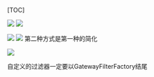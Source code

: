 [TOC]

![](https://raw.githubusercontent.com/1990frog/imagebed/default/1602319450_20200329001819569_729591845.png)
![](https://raw.githubusercontent.com/1990frog/imagebed/default/1602319452_20200329001833246_803584057.png)

![](https://raw.githubusercontent.com/1990frog/imagebed/default/1602319453_20200329001855346_1319273348.png)
![](https://raw.githubusercontent.com/1990frog/imagebed/default/1602319455_20200329001917337_215684472.png)
第二种方式是第一种的简化

![](https://raw.githubusercontent.com/1990frog/imagebed/default/1602319456_20200329002037241_1651638807.png)


自定义的过滤器一定要以GatewayFilterFactory结尾